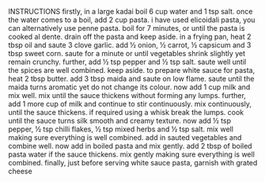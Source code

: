 INSTRUCTIONS firstly, in a large kadai boil 6 cup water and 1 tsp salt. once the water comes to a boil, add 2 cup pasta. i have used elicoidali pasta, you can alternatively use penne pasta. boil for 7 minutes, or until the pasta is cooked al dente. drain off the pasta and keep aside. in a frying pan, heat 2 tbsp oil and saute 3 clove garlic. add ½ onion, ½ carrot, ½ capsicum and 3 tbsp sweet corn. saute for a minute or until vegetables shrink slightly yet remain crunchy. further, add ½ tsp pepper and ½ tsp salt. saute well until the spices are well combined. keep aside. to prepare white sauce for pasta, heat 2 tbsp butter. add 3 tbsp maida and saute on low flame. saute until the maida turns aromatic yet do not change its colour. now add 1 cup milk and mix well. mix until the sauce thickens without forming any lumps. further, add 1 more cup of milk and continue to stir continuously. mix continuously, until the sauce thickens. if required using a whisk break the lumps. cook until the sauce turns silk smooth and creamy texture. now add ½ tsp pepper, ½ tsp chilli flakes, ½ tsp mixed herbs and ½ tsp salt. mix well making sure everything is well combined. add in sauted vegetables and combine well. now add in boiled pasta and mix gently. add 2 tbsp of boiled pasta water if the sauce thickens. mix gently making sure everything is well combined. finally, just before serving white sauce pasta, garnish with grated cheese